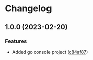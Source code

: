 # Changelog

## 1.0.0 (2023-02-20)


### Features

* Added go console project ([c84af87](https://github.com/Danwakeem/github-actions-test/commit/c84af8779c8f03c9d81a68ae3f5d284ada605d67))
